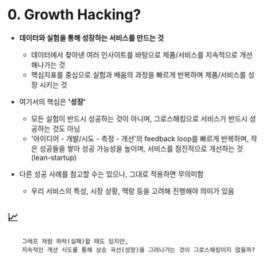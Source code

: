 # 0. Growth Hacking?
- **데이터와 실험을 통해 성장하는 서비스를 만드는 것**
	- 데이터에서 찾아낸 여러 인사이트를 바탕으로 제품/서비스를 지속적으로 개선해나가는 것
	- 핵심지표를 중심으로 실험과 배움의 과정을 빠르게 반복하며 제품/서비스를 성장 시키는 것

- 여기서의 핵심은 **'성장'**
	- 모든 실험이 반드시 성공하는 것이 아니며, 그로스해킹으로 서비스가 반드시 성공하는 것도 아님
	- '아이디어 - 개발/시도 - 측정 - 개선'의 feedback loop를 빠르게 반복하며, 작은 성공들을 쌓아 성공 가능성을 높이며, 서비스를 점진적으로 개선하는 것 (lean-startup)

- 다른 성공 사례를 참고할 수는 있으나, 그대로 적용하면 무의미함 
	- 우리 서비스의 특성, 시장 상황, 맥랑 등을 고려해 진행해야 의미가 있음

## :chart_with_upwards_trend: 
```
	그래프 처럼 하락(실패)할 때도 있지만, 
	지속적인 개선 시도를 통해 상승 곡선(성장)을 그려나가는 것이 그로스해킹이지 않을까?
```

